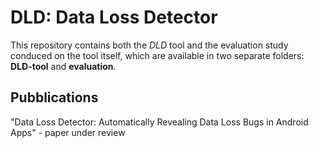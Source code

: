 # DLD: Data Loss Detector
This repository contains both the *DLD* tool and the evaluation study conduced on the tool itself, which are available in two separate 
folders: **DLD-tool** and **evaluation**.

## Pubblications
"Data Loss Detector: Automatically Revealing Data Loss Bugs in Android Apps" - paper under review
